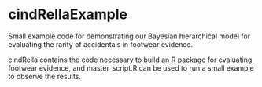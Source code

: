 # cindRellaExample
Small example code for demonstrating our Bayesian hierarchical model for evaluating the rarity of accidentals in footwear evidence.

cindRella contains the code necessary to build an R package for evaluating footwear evidence,
and master_script.R can be used to run a small example to observe the results. 

